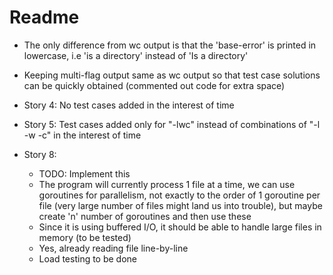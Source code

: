 # Readme
- The only difference from wc output is that the 'base-error' is printed in lowercase, i.e 'is a directory' instead of 'Is a directory'
- Keeping multi-flag output same as wc output so that test case solutions can be quickly obtained (commented out code for extra space)
- Story 4: No test cases added in the interest of time
- Story 5: Test cases added only for "-lwc" instead of combinations of "-l -w -c" in the interest of time

- Story 8:
    - TODO: Implement this
    - The program will currently process 1 file at a time, we can use goroutines for parallelism, not exactly to the order of 1 goroutine per file (very large number of files might land us into trouble), but maybe create 'n' number of goroutines and then use these 
    - Since it is using buffered I/O, it should be able to handle large files in memory (to be tested)
    - Yes, already reading file line-by-line
    - Load testing to be done